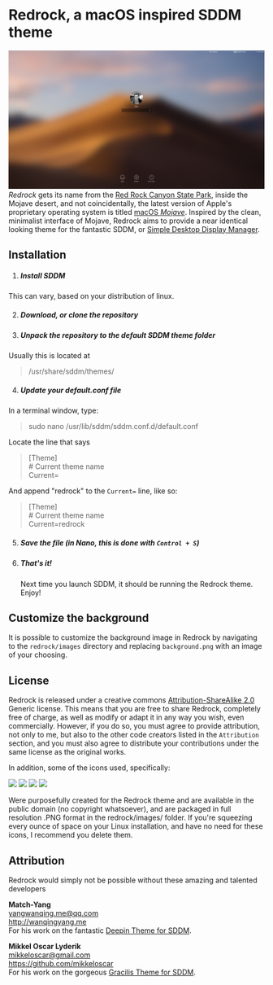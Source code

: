 # Redrock, a macOS inspired SDDM theme
![Alt text](/screenshot.png?raw=true)
*Redrock* gets its name from the [Red Rock Canyon State Park](https://en.wikipedia.org/wiki/Red_Rock_Canyon_National_Conservation_Area), inside the Mojave desert, and not coincidentally, the latest version of Apple's proprietary operating system is titled [macOS *Mojave*](https://www.apple.com/macos/mojave/).
Inspired by the clean, minimalist interface of Mojave, Redrock aims to provide a near identical looking theme for the fantastic SDDM, or [Simple Desktop Display Manager](https://github.com/sddm/sddm/).
## Installation
1. ##### Install SDDM
This can vary, based on your distribution of linux.

2. ##### Download, or clone the repository

3. ##### Unpack the repository to the default SDDM theme folder

Usually this is located at

> /usr/share/sddm/themes/

4. ##### Update your default.conf file
In a terminal window, type:

>sudo nano /usr/lib/sddm/sddm.conf.d/default.conf

Locate the line that says

> [Theme]  
> &#35; Current theme name  
> Current=  

And append "redrock" to the `Current=` line, like so:

>[Theme]  
>&#35; Current theme name  
>Current=redrock  

5. ##### Save the file (in Nano, this is done with ```Control + S```)

6. ##### That's it!
	Next time you launch SDDM, it should be running the Redrock theme. Enjoy!

## Customize the background
It is possible to customize the background image in Redrock by navigating to the `redrock/images` directory and replacing `background.png` with an image of your choosing.
## License
Redrock is released under a creative commons [Attribution-ShareAlike 2.0](https://creativecommons.org/licenses/by-sa/2.0/) Generic license. This means that you are free to share Redrock, completely free of charge, as well as modify or adapt it in any way you wish, even commercially. However, if you do so, you must agree to provide attribution, not only to me, but also to the other code creators listed in the ```Attribution``` section, and you must also agree to distribute your contributions under the same license as the original works.

In addition, some of the icons used, specifically:

<image src="images/restart_dark.png" width="50px">
<image src="images/shutdown_dark.png" width="50px">
<image src="images/sleep_dark.png" width="50px">
<image src="images/keyboard_dark.png" width="32px">

Were purposefully created for the Redrock theme and are available in the public domain (no copyright whatsoever), and are packaged in full resolution .PNG format in the redrock/images/ folder. If you're squeezing every ounce of space on your Linux installation, and have no need for these icons, I recommend you delete them.
## Attribution
Redrock would simply not be possible without these amazing and talented developers

 **Match-Yang**<br />
yangwanqing.me@qq.com <br />
http://wanqingyang.me <br />
For his work on the fantastic [Deepin Theme for SDDM](https://github.com/Match-Yang/sddm-deepin).

**Mikkel Oscar Lyderik** <br />
mikkeloscar@gmail.com <br />
https://github.com/mikkeloscar <br />
For his work on the gorgeous [Gracilis Theme for SDDM](https://github.com/mikkeloscar/sddm-gracilis).
